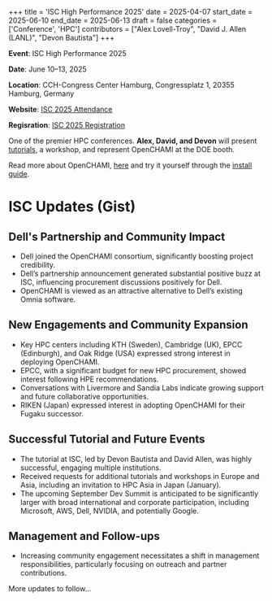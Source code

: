 +++
title = 'ISC High Performance 2025'
date = 2025-04-07
start_date = 2025-06-10
end_date = 2025-06-13
draft = false
categories = ['Conference', 'HPC']
contributors = ["Alex Lovell-Troy", "David J. Allen (LANL)", "Devon Bautista"]
+++

**Event**: ISC High Performance 2025

**Date**: June 10–13, 2025

**Location**: CCH-Congress Center Hamburg, Congressplatz 1, 20355 Hamburg, Germany

**Website**: [ISC 2025 Attendance](https://isc-hpc.com/attendance/)

**Regisration**: [ISC 2025 Registration](https://isc-hpc.com/registration/)

One of the premier HPC conferences. **Alex, David, and Devon** will present [tutorials](https://isc.app.swapcard.com/widget/event/isc-high-performance-2025/planning/UGxhbm5pbmdfMjU4MTgxMA==), a workshop, and represent OpenCHAMI at the DOE booth.

Read more about OpenCHAMI, [here](/docs/introduction-to-openchami/) and try it yourself through the [install guide](/guides/getting_started/).

# ISC Updates (Gist)

## Dell's Partnership and Community Impact
- Dell joined the OpenCHAMI consortium, significantly boosting project credibility.
- Dell’s partnership announcement generated substantial positive buzz at ISC, influencing procurement discussions positively for Dell.
- OpenCHAMI is viewed as an attractive alternative to Dell’s existing Omnia software.

## New Engagements and Community Expansion
- Key HPC centers including KTH (Sweden), Cambridge (UK), EPCC (Edinburgh), and Oak Ridge (USA) expressed strong interest in deploying OpenCHAMI.
- EPCC, with a significant budget for new HPC procurement, showed interest following HPE recommendations.
- Conversations with Livermore and Sandia Labs indicate growing support and future collaborative opportunities.
- RIKEN (Japan) expressed interest in adopting OpenCHAMI for their Fugaku successor.

## Successful Tutorial and Future Events
- The tutorial at ISC, led by Devon Bautista and David Allen, was highly successful, engaging multiple institutions.
- Received requests for additional tutorials and workshops in Europe and Asia, including an invitation to HPC Asia in Japan (January).
- The upcoming September Dev Summit is anticipated to be significantly larger with broad international and corporate participation, including Microsoft, AWS, Dell, NVIDIA, and potentially Google.

## Management and Follow-ups
- Increasing community engagement necessitates a shift in management responsibilities, particularly focusing on outreach and partner contributions.

More updates to follow...
